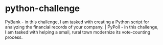 # python-challenge
 PyBank - in this challenge, I am tasked with creating a Python script for analyzing the financial records of your company. | PyPoll - in this challenge, I am tasked with helping a small, rural town modernize its vote-counting process.
